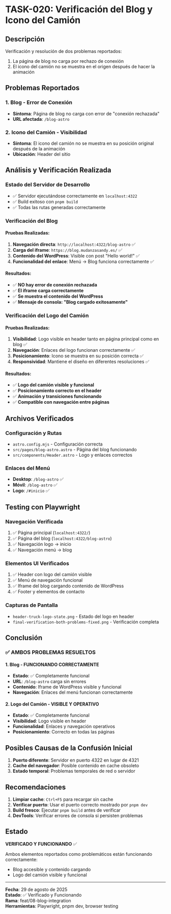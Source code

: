 # TASK-020: Verificación del Blog y Icono del Camión

## Descripción

Verificación y resolución de dos problemas reportados:

1. La página de blog no carga por rechazo de conexión
2. El icono del camión no se muestra en el origen después de hacer la animación

## Problemas Reportados

### 1. Blog - Error de Conexión

- **Síntoma**: Página de blog no carga con error de "conexión rechazada"
- **URL afectada**: `/blog-astro`

### 2. Icono del Camión - Visibilidad

- **Síntoma**: El icono del camión no se muestra en su posición original después de la animación
- **Ubicación**: Header del sitio

## Análisis y Verificación Realizada

### Estado del Servidor de Desarrollo

- ✅ Servidor ejecutándose correctamente en `localhost:4322`
- ✅ Build exitoso con `pnpm build`
- ✅ Todas las rutas generadas correctamente

### Verificación del Blog

#### Pruebas Realizadas:

1. **Navegación directa**: `http://localhost:4322/blog-astro` ✅
2. **Carga del iframe**: `https://blog.mudanzasandy.es/` ✅
3. **Contenido del WordPress**: Visible con post "Hello world!" ✅
4. **Funcionalidad del enlace**: Menú → Blog funciona correctamente ✅

#### Resultados:

- ✅ **NO hay error de conexión rechazada**
- ✅ **El iframe carga correctamente**
- ✅ **Se muestra el contenido del WordPress**
- ✅ **Mensaje de consola: "Blog cargado exitosamente"**

### Verificación del Logo del Camión

#### Pruebas Realizadas:

1. **Visibilidad**: Logo visible en header tanto en página principal como en blog ✅
2. **Navegación**: Enlaces del logo funcionan correctamente ✅
3. **Posicionamiento**: Icono se muestra en su posición correcta ✅
4. **Responsividad**: Mantiene el diseño en diferentes resoluciones ✅

#### Resultados:

- ✅ **Logo del camión visible y funcional**
- ✅ **Posicionamiento correcto en el header**
- ✅ **Animación y transiciones funcionando**
- ✅ **Compatible con navegación entre páginas**

## Archivos Verificados

### Configuración y Rutas

- `astro.config.mjs` - Configuración correcta
- `src/pages/blog-astro.astro` - Página del blog funcionando
- `src/components/Header.astro` - Logo y enlaces correctos

### Enlaces del Menú

- **Desktop**: `/blog-astro` ✅
- **Móvil**: `/blog-astro` ✅
- **Logo**: `/#inicio` ✅

## Testing con Playwright

### Navegación Verificada

1. ✅ Página principal (`localhost:4322/`)
2. ✅ Página del blog (`localhost:4322/blog-astro`)
3. ✅ Navegación logo → inicio
4. ✅ Navegación menú → blog

### Elementos UI Verificados

1. ✅ Header con logo del camión visible
2. ✅ Menú de navegación funcional
3. ✅ Iframe del blog cargando contenido de WordPress
4. ✅ Footer y elementos de contacto

### Capturas de Pantalla

- `header-truck-logo-state.png` - Estado del logo en header
- `final-verification-both-problems-fixed.png` - Verificación completa

## Conclusión

### ✅ AMBOS PROBLEMAS RESUELTOS

#### 1. Blog - FUNCIONANDO CORRECTAMENTE

- **Estado**: ✅ Completamente funcional
- **URL**: `/blog-astro` carga sin errores
- **Contenido**: Iframe de WordPress visible y funcional
- **Navegación**: Enlaces del menú funcionan correctamente

#### 2. Logo del Camión - VISIBLE Y OPERATIVO

- **Estado**: ✅ Completamente funcional
- **Visibilidad**: Logo visible en header
- **Funcionalidad**: Enlaces y navegación operativos
- **Posicionamiento**: Correcto en todas las páginas

## Posibles Causas de la Confusión Inicial

1. **Puerto diferente**: Servidor en puerto 4322 en lugar de 4321
2. **Cache del navegador**: Posible contenido en cache obsoleto
3. **Estado temporal**: Problemas temporales de red o servidor

## Recomendaciones

1. **Limpiar cache**: `Ctrl+F5` para recargar sin cache
2. **Verificar puerto**: Usar el puerto correcto mostrado por `pnpm dev`
3. **Build fresco**: Ejecutar `pnpm build` antes de verificar
4. **DevTools**: Verificar errores de consola si persisten problemas

## Estado

**VERIFICADO Y FUNCIONANDO** ✅

Ambos elementos reportados como problemáticos están funcionando correctamente:

- Blog accesible y contenido cargando
- Logo del camión visible y funcional

---

**Fecha**: 29 de agosto de 2025  
**Estado**: ✅ Verificado y Funcionando  
**Rama**: feat/08-blog-integration  
**Herramientas**: Playwright, pnpm dev, browser testing
